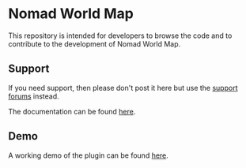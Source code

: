 ﻿Nomad World Map
===============

This repository is intended for developers to browse the code and to contribute to 
the development of Nomad World Map. 

Support
-------
If you need support, then please don't post it here but use the
[support forums](http://wordpress.org/support/plugin/nomad-world-map) instead. 

The documentation can be found [here](http://wordpress.org/plugins/nomad-world-map/faq/).


Demo
-------
A working demo of the plugin can be found [here](http://nomadworldmap.com).
